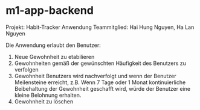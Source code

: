 # m1-app-backend

Projekt: Habit-Tracker Anwendung
Teammitglied: Hai Hung Nguyen, Ha Lan Nguyen

Die Anwendung erlaubt den Benutzer:
1. Neue Gewohnheit zu etabilieren
2. Gewohnheiten gemäß der gewünschten Häufigkeit des Benutzers zu verfolgen
3. Gewohnheit Benutzers wird nachverfolgt und wenn der Benutzer Meilensteine erreicht, 
z.B. Wenn 7 Tage oder 1 Monat kontinuierliche Beibehaltung der Gewohnheit geschafft wird, 
würde der Benutzer eine kleine Belohnung erhalten.
4. Gewohnheit zu löschen
